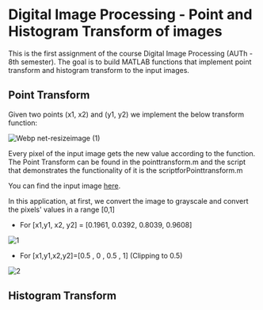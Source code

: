 # Digital Image Processing - Point and Histogram Transform of images
This is the first assignment of the course Digital Image Processing (AUTh - 8th semester). The goal is to build MATLAB functions that implement point transform and histogram transform to the input images. 

## Point Transform 
Given two points (x1, x2) and (y1, y2) we implement the below transform function:

![Webp net-resizeimage (1)](https://user-images.githubusercontent.com/66207231/111847892-7cbb5300-8912-11eb-8d32-481f5a7d7804.png)

Every pixel of the input image gets the new value according to the function. The Point Transform can be found in the pointtransform.m and the script that demonstrates the functionality of it is the scriptforPointtransform.m

You can find the input image [here](https://github.com/tasos-m/DIP-Point-And-Histogram-Transform/blob/main/lena.bmp). 

In this application, at first, we convert the image to grayscale and convert the pixels' values in a range [0,1]

* For [x1,y1, x2, y2] = [0.1961, 0.0392, 0.8039, 0.9608]

![1](https://user-images.githubusercontent.com/66207231/111849372-1df7d880-8916-11eb-8865-8087ceda382b.png)

* For [x1,y1,x2,y2]=[0.5 , 0 ,  0.5 , 1] (Clipping to 0.5)

![2](https://user-images.githubusercontent.com/66207231/111849319-f7d23880-8915-11eb-9c66-350d44316838.png)


## Histogram Transform 


